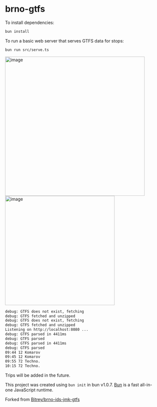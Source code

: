 # brno-gtfs

To install dependencies:

```bash
bun install
```

To run a basic web server that serves GTFS data for stops:

```bash
bun run src/serve.ts
```

<img width="456" alt="image" src="https://github.com/JakubAndrysek/brno-ids-jmk-gtfs/assets/33494544/af3e1f4c-d069-47c5-8831-ce68575de0f0">

<img width="358" alt="image" src="https://github.com/JakubAndrysek/brno-ids-jmk-gtfs/assets/33494544/860943c4-fb0a-4436-b10a-9d37784b52ec">

```bash
debug: GTFS does not exist, fetching
debug: GTFS fetched and unzipped
debug: GTFS does not exist, fetching
debug: GTFS fetched and unzipped
Listening on http://localhost:8080 ...
debug: GTFS parsed in 4411ms
debug: GTFS parsed
debug: GTFS parsed in 4411ms
debug: GTFS parsed
09:44 12 Komarov
09:45 12 Komarov
09:55 72 Techno.
10:15 72 Techno.
```

Trips will be added in the future.


This project was created using `bun init` in bun v1.0.7. [Bun](https://bun.sh) is a fast all-in-one JavaScript runtime.

Forked from [Bitrey/brno-ids-jmk-gtfs](https://github.com/Bitrey/brno-ids-jmk-gtfs)
